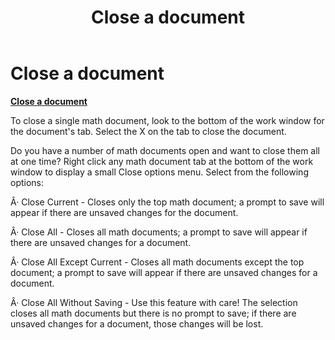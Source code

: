 ﻿---
title: Close a document
category: getting-started
---

# Close a document

**<u>Close a document</u>**

To close a single math document, look to the bottom of the work window for the document's tab. Select the X on the tab to close the document.

Do you have a number of math documents open and want to close them all at one time? Right click any math document tab at the bottom of the work window to display a small Close options menu. Select from the following options:

Â· Close Current - Closes only the top math document; a prompt to save will appear if there are unsaved changes for the document.

Â· Close All - Closes all math documents; a prompt to save will appear if there are unsaved changes for a document.

Â· Close All Except Current - Closes all math documents except the top document; a prompt to save will appear if there are unsaved changes for a document.

Â· Close All Without Saving - Use this feature with care! The selection closes all math documents but there is no prompt to save; if there are unsaved changes for a document, those changes will be lost.
